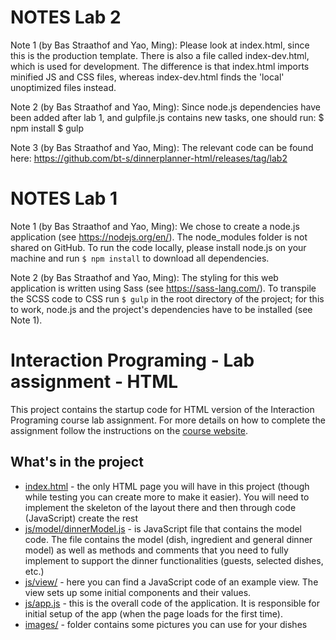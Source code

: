 NOTES Lab 2
===========
Note 1 (by Bas Straathof and Yao, Ming):
Please look at index.html, since this is the production template. There is also a file called index-dev.html, which is used for development. The difference is that index.html imports minified JS and CSS files, whereas index-dev.html finds the 'local' unoptimized files instead.

Note 2 (by Bas Straathof and Yao, Ming):
Since node.js dependencies have been added after lab 1, and gulpfile.js contains new tasks, one should run:
$ npm install
$ gulp

Note 3 (by Bas Straathof and Yao, Ming):
The relevant code can be found here: https://github.com/bt-s/dinnerplanner-html/releases/tag/lab2

NOTES Lab 1
===========

Note 1 (by Bas Straathof and Yao, Ming):
We chose to create a node.js application (see https://nodejs.org/en/).
The node_modules folder is not shared on GitHub.
To run the code locally, please install node.js on your machine and run ```$ npm install``` to download all dependencies.

Note 2 (by Bas Straathof and Yao, Ming):
The styling for this web application is written using Sass (see https://sass-lang.com/).
To transpile the SCSS code to CSS run ```$ gulp``` in the root directory of the project; for this to work, node.js and the project's dependencies have to be installed (see Note 1).

Interaction Programing - Lab assignment - HTML
=================================================

This project contains the startup code for HTML version of the Interaction Programing course lab assignment. For more details on how to complete the assignment follow the instructions on the [course website](https://www.kth.se/social/course/DH2642).

What's in the project
-----

* [index.html](https://github.com/kth-csc-iprog/dinnerplanner-html/blob/master/index.html) - the only HTML page you will have in this project (though while testing you can create more to make it easier). You will need to implement the skeleton of the layout there and then through code (JavaScript) create the rest
* [js/model/dinnerModel.js](https://github.com/kth-csc-iprog/dinnerplanner-html/blob/master/js/model/dinnerModel.js) - is JavaScript file that contains the model code. The file contains the model (dish, ingredient and general dinner model) as well as methods and comments that you need to fully implement to support the dinner functionalities (guests, selected dishes, etc.)
* [js/view/](https://github.com/kth-csc-iprog/dinnerplanner-html/tree/master/js/view) - here you can find a JavaScript code of an example view. The view sets up some initial components and their values.
* [js/app.js](https://github.com/kth-csc-iprog/dinnerplanner-html/blob/master/js/app.js) - this is the overall code of the application. It is responsible for initial setup of the app (when the page loads for the first time).
* [images/](https://github.com/kth-csc-iprog/dinnerplanner-html/tree/master/images) - folder contains some pictures you can use for your dishes
